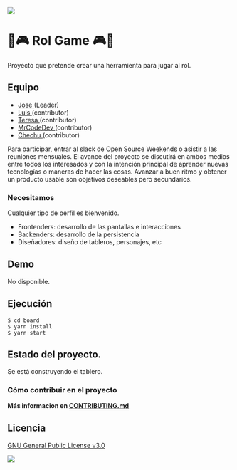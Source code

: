 ![](https://github.com/OSWeekends/peluditos-project/blob/master/.oswimgs/osw-git-header.jpg)
# :game_die::video_game: Rol Game :video_game::game_die:

Proyecto que pretende crear una herramienta para jugar al rol.

## Equipo
- [ Jose ](https://github.com/Josheriff) (Leader)
- [ Luis ](https://github.com/luisddm) (contributor)
- [ Teresa ](https://github.com/teresamadruga) (contributor)
- [ MrCodeDev ](https://github.com/mrcodedev) (contributor)
- [ Chechu ](https://github.com/xexuline) (contributor)

Para participar, entrar al slack de Open Source Weekends o asistir a las reuniones mensuales. El avance del proyecto se discutirá en ambos medios entre todos los interesados y con la intención principal de aprender nuevas tecnologías o maneras de hacer las cosas. Avanzar a buen ritmo y obtener un producto usable son objetivos deseables pero secundarios.

### Necesitamos
Cualquier tipo de perfil es bienvenido.

- Frontenders: desarrollo de las pantallas e interacciones
- Backenders: desarrollo de la persistencia 
- Diseñadores: diseño de tableros, personajes, etc 

## Demo
No disponible.

## Ejecución
```
$ cd board
$ yarn install
$ yarn start
```

## Estado del proyecto.
Se está construyendo el tablero.

### Cómo contribuir en el proyecto
**Más informacion en [CONTRIBUTING.md](CONTRIBUTING.md)**

## Licencia
[GNU General Public License v3.0](https://github.com/OSWeekends/peluditos-project/blob/master/LICENSE)

![](https://github.com/OSWeekends/peluditos-project/blob/master/.oswimgs/osw-git-footer.jpg)
